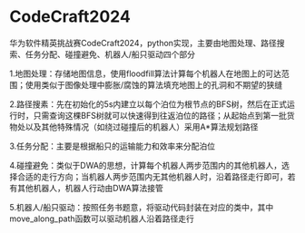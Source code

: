 # CodeCraft2024
华为软件精英挑战赛CodeCraft2024，python实现，主要由地图处理、路径搜索、任务分配、碰撞避免、机器人/船只驱动四个部分

1.地图处理：存储地图信息，使用floodfill算法计算每个机器人在地图上的可达范围；使用类似于图像处理中膨胀/腐蚀的算法填充地图上的孔洞和不期望的狭缝

2.路径搜素：先在初始化的5s内建立以每个泊位为根节点的BFS树，然后在正式运行时，只需查询这棵BFS树就可以快速得到往返泊位的路径；从起始点到第一批货物处以及其他特殊情况（如绕过碰撞后的机器人）采用A*算法规划路径

3.任务分配：主要是根据船只的运输能力和效率来分配泊位

4.碰撞避免：类似于DWA的思想，计算每个机器人两步范围内的其他机器人，选择合适的走行方向；当机器人两步范围内无其他机器人时，沿着路径走行即可，若有其他机器人，机器人行动由DWA算法接管

5.机器人/船只驱动：按照任务书题意，将驱动代码封装在对应的类中，其中move_along_path函数可以驱动机器人沿着路径走行


